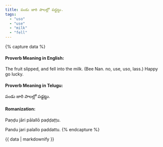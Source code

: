 ```yaml
---
title: పండు జారి పాలల్లో పడ్డట్టు.
tags:
  - "uso"
  - "use"
  - "milk"
  - "fell"
---
```


{% capture data %}
#### Proverb Meaning in English:
The fruit slipped, and fell into the milk.
(Bee Nan. no, use, uso, lass.)
Happy go lucky.

#### Proverb Meaning in Telugu:
పండు జారి పాలల్లో పడ్డట్టు.

#### Romanization:
Paṇḍu jāri pālallō paḍḍaṭṭu.

Pandu jari palallo paddattu.
{% endcapture %}

{{ data | markdownify }}

